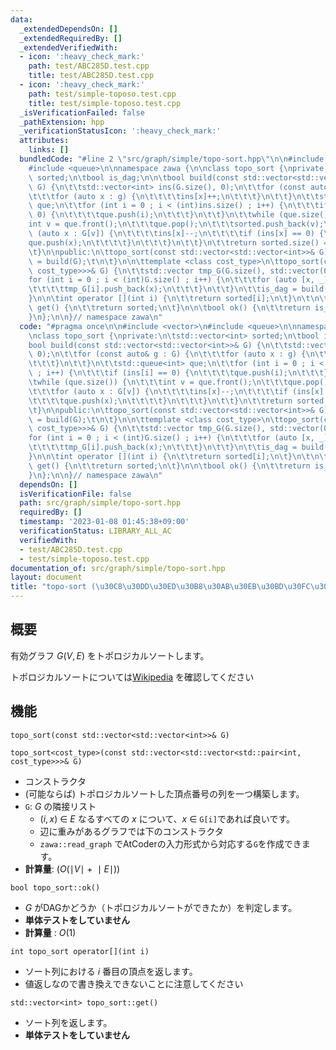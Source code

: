 ```yaml
---
data:
  _extendedDependsOn: []
  _extendedRequiredBy: []
  _extendedVerifiedWith:
  - icon: ':heavy_check_mark:'
    path: test/ABC285D.test.cpp
    title: test/ABC285D.test.cpp
  - icon: ':heavy_check_mark:'
    path: test/simple-toposo.test.cpp
    title: test/simple-toposo.test.cpp
  _isVerificationFailed: false
  _pathExtension: hpp
  _verificationStatusIcon: ':heavy_check_mark:'
  attributes:
    links: []
  bundledCode: "#line 2 \"src/graph/simple/topo-sort.hpp\"\n\n#include <vector>\n\
    #include <queue>\n\nnamespace zawa {\n\nclass topo_sort {\nprivate:\n\tstd::vector<int>\
    \ sorted;\n\tbool is_dag;\n\n\tbool build(const std::vector<std::vector<int>>&\
    \ G) {\n\t\tstd::vector<int> ins(G.size(), 0);\n\t\tfor (const auto& g : G) {\n\
    \t\t\tfor (auto x : g) {\n\t\t\t\tins[x]++;\n\t\t\t}\n\t\t}\n\t\tstd::queue<int>\
    \ que;\n\t\tfor (int i = 0 ; i < (int)ins.size() ; i++) {\n\t\t\tif (ins[i] ==\
    \ 0) {\n\t\t\t\tque.push(i);\n\t\t\t}\n\t\t}\n\t\twhile (que.size()) {\n\t\t\t\
    int v = que.front();\n\t\t\tque.pop();\n\t\t\tsorted.push_back(v);\n\t\t\tfor\
    \ (auto x : G[v]) {\n\t\t\t\tins[x]--;\n\t\t\t\tif (ins[x] == 0) {\n\t\t\t\t\t\
    que.push(x);\n\t\t\t\t}\n\t\t\t}\n\t\t}\n\t\treturn sorted.size() == G.size();\n\
    \t}\n\npublic:\n\ttopo_sort(const std::vector<std::vector<int>>& G) {\n\t\tis_dag\
    \ = build(G);\t\n\t}\n\n\ttemplate <class cost_type>\n\ttopo_sort(const std::vector<std::vector<std::pair<int,\
    \ cost_type>>>& G) {\n\t\tstd::vector tmp_G(G.size(), std::vector(0, 0));\n\t\t\
    for (int i = 0 ; i < (int)G.size() ; i++) {\n\t\t\tfor (auto [x, _] : G[i]) {\n\
    \t\t\t\ttmp_G[i].push_back(x);\n\t\t\t}\n\t\t}\n\t\tis_dag = build(tmp_G);\n\t\
    }\n\n\tint operator [](int i) {\n\t\treturn sorted[i];\n\t}\n\t\n\tstd::vector<int>\
    \ get() {\n\t\treturn sorted;\n\t}\n\n\tbool ok() {\n\t\treturn is_dag;\t\n\t\
    }\n};\n\n}// namespace zawa\n"
  code: "#pragma once\n\n#include <vector>\n#include <queue>\n\nnamespace zawa {\n\
    \nclass topo_sort {\nprivate:\n\tstd::vector<int> sorted;\n\tbool is_dag;\n\n\t\
    bool build(const std::vector<std::vector<int>>& G) {\n\t\tstd::vector<int> ins(G.size(),\
    \ 0);\n\t\tfor (const auto& g : G) {\n\t\t\tfor (auto x : g) {\n\t\t\t\tins[x]++;\n\
    \t\t\t}\n\t\t}\n\t\tstd::queue<int> que;\n\t\tfor (int i = 0 ; i < (int)ins.size()\
    \ ; i++) {\n\t\t\tif (ins[i] == 0) {\n\t\t\t\tque.push(i);\n\t\t\t}\n\t\t}\n\t\
    \twhile (que.size()) {\n\t\t\tint v = que.front();\n\t\t\tque.pop();\n\t\t\tsorted.push_back(v);\n\
    \t\t\tfor (auto x : G[v]) {\n\t\t\t\tins[x]--;\n\t\t\t\tif (ins[x] == 0) {\n\t\
    \t\t\t\tque.push(x);\n\t\t\t\t}\n\t\t\t}\n\t\t}\n\t\treturn sorted.size() == G.size();\n\
    \t}\n\npublic:\n\ttopo_sort(const std::vector<std::vector<int>>& G) {\n\t\tis_dag\
    \ = build(G);\t\n\t}\n\n\ttemplate <class cost_type>\n\ttopo_sort(const std::vector<std::vector<std::pair<int,\
    \ cost_type>>>& G) {\n\t\tstd::vector tmp_G(G.size(), std::vector(0, 0));\n\t\t\
    for (int i = 0 ; i < (int)G.size() ; i++) {\n\t\t\tfor (auto [x, _] : G[i]) {\n\
    \t\t\t\ttmp_G[i].push_back(x);\n\t\t\t}\n\t\t}\n\t\tis_dag = build(tmp_G);\n\t\
    }\n\n\tint operator [](int i) {\n\t\treturn sorted[i];\n\t}\n\t\n\tstd::vector<int>\
    \ get() {\n\t\treturn sorted;\n\t}\n\n\tbool ok() {\n\t\treturn is_dag;\t\n\t\
    }\n};\n\n}// namespace zawa\n"
  dependsOn: []
  isVerificationFile: false
  path: src/graph/simple/topo-sort.hpp
  requiredBy: []
  timestamp: '2023-01-08 01:45:38+09:00'
  verificationStatus: LIBRARY_ALL_AC
  verifiedWith:
  - test/ABC285D.test.cpp
  - test/simple-toposo.test.cpp
documentation_of: src/graph/simple/topo-sort.hpp
layout: document
title: "topo-sort (\u30C8\u30DD\u30ED\u30B8\u30AB\u30EB\u30BD\u30FC\u30C8 simple ver)"
---
```


## 概要
有効グラフ $G(V, E)$ をトポロジカルソートします。

トポロジカルソートについては[Wikipedia](https://ja.wikipedia.org/wiki/%E3%83%88%E3%83%9D%E3%83%AD%E3%82%B8%E3%82%AB%E3%83%AB%E3%82%BD%E3%83%BC%E3%83%88) を確認してください

## 機能

`topo_sort(const std::vector<std::vector<int>>& G)`

`topo_sort<cost_type>(const std::vector<std::vector<std::pair<int, cost_type>>>& G)`
- コンストラクタ
- (可能ならば) トポロジカルソートした頂点番号の列を一つ構築します。
- `G`: $G$ の隣接リスト
	- $(i, x)\ \in\ E$ なるすべての $x$ について、$x\ \in$ `G[i]`であれば良いです。
	- 辺に重みがあるグラフでは下のコンストラクタ
	- `zawa::read_graph` でAtCoderの入力形式から対応する`G`を作成できます。
- **計算量**: $(O(\mid V\mid\ +\ \mid E\mid))$


`bool topo_sort::ok()`
- $G$ がDAGかどうか（トポロジカルソートができたか）を判定します。
- **単体テストをしていません**
- **計算量** : $O(1)$

`int topo_sort operator[](int i)`
- ソート列における $i$ 番目の頂点を返します。
- 値返しなので書き換えできないことに注意してください

`std::vector<int> topo_sort::get()`
- ソート列を返します。
- **単体テストをしていません**
